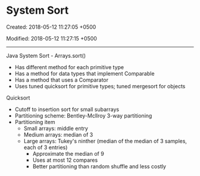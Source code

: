# System Sort

Created: 2018-05-12 11:27:05 +0500

Modified: 2018-05-12 11:27:15 +0500

---

Java System Sort - Arrays.sort()
-   Has different method for each primitive type
-   Has a method for data types that implement Comparable
-   Has a method that uses a Comparator
-   Uses tuned quicksort for primitive types; tuned mergesort for objects

Quicksort
-   Cutoff to insertion sort for small subarrays
-   Partitioning scheme: Bentley-Mcllroy 3-way partitioning
-   Partitioning item
    -   Small arrays: middle entry
    -   Medium arrays: median of 3
    -   Large arrays: Tukey's ninther (median of the median of 3 samples, each of 3 entries)
        -   Approximate the median of 9
        -   Uses at most 12 compares
        -   Better partitioning than random shuffle and less costly
